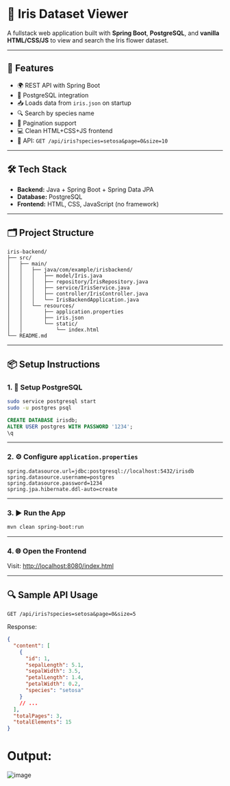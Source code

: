 # 🌸 Iris Dataset Viewer

A fullstack web application built with **Spring Boot**, **PostgreSQL**, and **vanilla HTML/CSS/JS** to view and search the Iris flower dataset.

---

## 🚀 Features

- 🌍 REST API with Spring Boot
- 🐘 PostgreSQL integration
- 📥 Loads data from `iris.json` on startup
- 🔍 Search by species name
- 📄 Pagination support
- 💻 Clean HTML+CSS+JS frontend
- 🧪 API: `GET /api/iris?species=setosa&page=0&size=10`

---

## 🛠 Tech Stack

- **Backend:** Java + Spring Boot + Spring Data JPA
- **Database:** PostgreSQL
- **Frontend:** HTML, CSS, JavaScript (no framework)

---

## 🗂 Project Structure

```
iris-backend/
├── src/
│   ├── main/
│   │   ├── java/com/example/irisbackend/
│   │   │   ├── model/Iris.java
│   │   │   ├── repository/IrisRepository.java
│   │   │   ├── service/IrisService.java
│   │   │   ├── controller/IrisController.java
│   │   │   └── IrisBackendApplication.java
│   │   └── resources/
│   │       ├── application.properties
│   │       ├── iris.json
│   │       └── static/
│   │           └── index.html
└── README.md
```

---

## 📦 Setup Instructions

### 1. 🐘 Setup PostgreSQL

```bash
sudo service postgresql start
sudo -u postgres psql
```

```sql
CREATE DATABASE irisdb;
ALTER USER postgres WITH PASSWORD '1234';
\q
```

---

### 2. ⚙️ Configure `application.properties`

```properties
spring.datasource.url=jdbc:postgresql://localhost:5432/irisdb
spring.datasource.username=postgres
spring.datasource.password=1234
spring.jpa.hibernate.ddl-auto=create
```

---

### 3. ▶️ Run the App

```bash
mvn clean spring-boot:run
```

---

### 4. 🌐 Open the Frontend

Visit: [http://localhost:8080/index.html](http://localhost:8080/index.html)

---

## 🔍 Sample API Usage

```
GET /api/iris?species=setosa&page=0&size=5
```

Response:

```json
{
  "content": [
    {
      "id": 1,
      "sepalLength": 5.1,
      "sepalWidth": 3.5,
      "petalLength": 1.4,
      "petalWidth": 0.2,
      "species": "setosa"
    }
    // ...
  ],
  "totalPages": 3,
  "totalElements": 15
}
```
# Output:
![image](https://github.com/user-attachments/assets/475f0d27-2e21-4e95-9556-6ac59768c02f)
